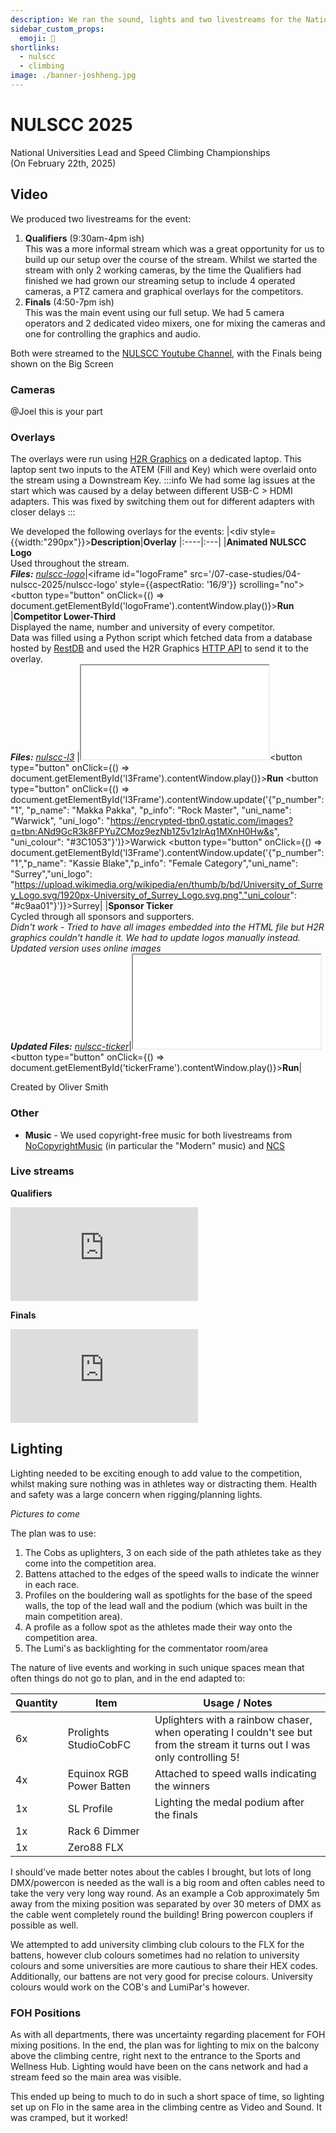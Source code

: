 ```yaml
---
description: We ran the sound, lights and two livestreams for the National Universities Lead and Speed Climbing Championships
sidebar_custom_props:
  emoji: 🧗
shortlinks:
  - nulscc
  - climbing
image: ./banner-joshheng.jpg
---
```


# NULSCC 2025
National Universities Lead and Speed Climbing Championships\
(On February 22th, 2025)

## Video
We produced two livestreams for the event:
1. **Qualifiers**   (9:30am-4pm ish) <br/>
  This was a more informal stream which was a great opportunity for us to build up our setup over the course of the stream. Whilst we started the stream with only 2 working cameras, by the time the Qualifiers had finished we had grown our streaming setup to include 4 operated cameras, a PTZ camera and graphical overlays for the competitors. 
2. **Finals**  (4:50-7pm ish) <br/>
  This was the main event using our full setup. We had 5 camera operators and 2 dedicated video mixers, one for mixing the cameras and one for controlling the graphics and audio.

Both were streamed to the [NULSCC Youtube Channel](https://www.youtube.com/@National-Uni-Lead-Speed), with the Finals being shown on the Big Screen

### Cameras
@Joel this is your part

### Overlays
The overlays were run using [H2R Graphics](https://h2r.graphics/) on a dedicated laptop. This laptop sent two inputs to the ATEM (Fill and Key) which were overlaid onto the stream using a Downstream Key.
:::info
We had some lag issues at the start which was caused by a delay between different USB-C > HDMI adapters. This was fixed by switching them out for different adapters with closer delays
:::

We developed the following overlays for the events:
|<div style={{width:"290px"}}>**Description**</div>|**Overlay**
|:----|:---|
|**Animated NULSCC Logo** <br/>Used throughout the stream.<br/>***Files:***  *[nulscc-logo](https://github.com/OliverSm1th/TC-Stream-Graphics/tree/master/nulscc-logo)*|<iframe id="logoFrame" src='/07-case-studies/04-nulscc-2025/nulscc-logo' style={{aspectRatio: '16/9'}} scrolling="no"></iframe><button type="button" onClick={() => document.getElementById('logoFrame').contentWindow.play()}>**Run**</button>  
|**Competitor Lower-Third** <br/> Displayed the name, number and university of every competitor.<br/>Data was filled using a Python script which fetched data from a database hosted by [RestDB](https://restdb.io/) and used the H2R Graphics [HTTP API](https://h2r.graphics/docs/api/http/) to send it to the overlay.<br/>***Files:***  *[nulscc-l3](https://github.com/OliverSm1th/TC-Stream-Graphics/tree/master/nulscc-l3)* |<iframe id="l3Frame" src='/07-case-studies/04-nulscc-2025/nulscc-l3'></iframe><button type="button" onClick={() => document.getElementById('l3Frame').contentWindow.play()}>**Run**</button> <button type="button" onClick={() => document.getElementById('l3Frame').contentWindow.update('{"p_number": "1", "p_name": "Makka Pakka", "p_info": "Rock Master", "uni_name": "Warwick", "uni_logo": "https://encrypted-tbn0.gstatic.com/images?q=tbn:ANd9GcR3k8FPYuZCMoz9ezNb1Z5v1zlrAq1MXnH0Hw&s", "uni_colour": "#3C1053"}')}>Warwick</button> <button type="button" onClick={() => document.getElementById('l3Frame').contentWindow.update('{"p_number": "1","p_name": "Kassie Blake","p_info": "Female Category","uni_name": "Surrey","uni_logo": "https://upload.wikimedia.org/wikipedia/en/thumb/b/bd/University_of_Surrey_Logo.svg/1920px-University_of_Surrey_Logo.svg.png","uni_colour": "#c9aa01"}')}>Surrey</button>|
|**Sponsor Ticker** <br/> Cycled through all sponsors and supporters. <br/>*Didn't work - Tried to have all images embedded into the HTML file but H2R graphics couldn't handle it. We had to update logos manually instead. Updated version uses online images*<br/>***Updated Files:*** *[nulscc-ticker](https://github.com/OliverSm1th/TC-Stream-Graphics/tree/master/nulscc-sponsor-ticker)*|<iframe id="tickerFrame" src='/07-case-studies/04-nulscc-2025/nulscc-sponsor-ticker'></iframe><button type="button" onClick={() => document.getElementById('tickerFrame').contentWindow.play()}>**Run**</button>|

Created by Oliver Smith

### Other
- **Music** - We used copyright-free music for both livestreams from [NoCopyrightMusic](https://www.no-copyright-music.com/) (in particular the \"Modern\" music) and [NCS](https://ncs.io/)

### Live streams
**Qualifiers**
<div class="video-full">
  <iframe
    src="https://www.youtube.com/embed/caoUjqTUca0?si=TraXpFSRgblMBEOc" title="YouTube video player" 
    frameborder="0" 
    allow="accelerometer; autoplay; clipboard-write; encrypted-media; gyroscope; picture-in-picture; web-share" referrerpolicy="strict-origin-when-cross-origin" 
    allowfullscreen>
    </iframe>
</div>

**Finals**
<div class="video-full">
  <iframe
    src="https://www.youtube.com/embed/XecAN5XRQr8?si=2GJWk1BjC6waCBge"
    title="YouTube video player"
    frameborder="0"
    allow="accelerometer; autoplay; clipboard-write; encrypted-media; gyroscope; picture-in-picture; web-share"
    referrerpolicy="strict-origin-when-cross-origin"
    allowfullscreen
  ></iframe>
</div>

## Lighting
Lighting needed to be exciting enough to add value to the competition, whilst making sure nothing was in athletes way or distracting them. Health and safety was a large concern when rigging/planning lights.

*Pictures to come*

The plan was to use:
1. The Cobs as uplighters, 3 on each side of the path athletes take as they come into the competition area.
2. Battens attached to the edges of the speed walls to indicate the winner in each race.
3. Profiles on the bouldering wall as spotlights for the base of the speed walls, the top of the lead wall and the podium (which was built in the main competition area).
4. A profile as a follow spot as the athletes made their way onto the competition area.
5. The Lumi's as backlighting for the commentator room/area

The nature of live events and working in such unique spaces mean that often things do not go to plan, and in the end adapted to:

| Quantity | Item                                                | Usage / Notes                                      |
|----------|-----------------------------------------------------|----------------------------------------------------|
| 6x       | Prolights StudioCobFC                               | Uplighters with a rainbow chaser, when operating I couldn't see but from the stream it turns out I was only controlling 5!|
| 4x       | Equinox RGB Power Batten                            | Attached to speed walls indicating the winners      |
| 1x       | SL Profile                                          | Lighting the medal podium after the finals         |
| 1x       | Rack 6 Dimmer                                       |                                                    |
| 1x       | Zero88 FLX                                          |                                                    |

I should've made better notes about the cables I brought, but lots of long DMX/powercon is needed as the wall is a big room and often cables need to take the very very long way round. As an example a Cob approximately 5m away from the mixing position was separated by over 30 meters of DMX as the cable went completely round the building! Bring powercon couplers if possible as well.

We attempted to add university climbing club colours to the FLX for the battens, however club colours sometimes had no relation to university colours and some universities are more cautious to share their HEX codes. Additionally, our battens are not very good for precise colours. University colours would work on the COB's and LumiPar's however.

### FOH Positions
As with all departments, there was uncertainty regarding placement for FOH mixing positions. In the end, the plan was for lighting to mix on the balcony above the climbing centre, right next to the entrance to the Sports and Wellness Hub. Lighting would have been on the cans network and had a stream feed so the main area was visible.

This ended up being to much to do in such a short space of time, so lighting set up on Flo in the same area in the climbing centre as Video and Sound. It was cramped, but it worked!
